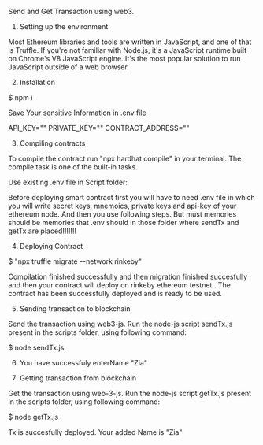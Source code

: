 Send and Get Transaction using web3.

1. Setting up the environment

Most Ethereum libraries and tools are written in JavaScript, and one of that is Truffle. If you're not familiar with Node.js, it's a JavaScript runtime built on Chrome's V8 JavaScript engine. It's the most popular solution to run JavaScript outside of a web browser.

2. Installation

$ npm i 

Save Your sensitive Information in .env file

API_KEY=""
PRIVATE_KEY=""
CONTRACT_ADDRESS=""

3. Compiling contracts

To compile the contract run "npx hardhat compile" in your terminal. The compile task is one of the built-in tasks.

Use existing .env file in Script folder:

Before deploying smart contract first you will have to need .env file in which  you will write secret keys, mnemoics, private keys and api-key of your ethereum node. And then you use following steps.
But must memories should be memories that .env should in those folder where sendTx and getTx are placed!!!!!!!

4. Deploying Contract

$ "npx truffle migrate --network rinkeby"

Compilation finished successfully and then migration finished succesfully and then your contract will deploy on rinkeby ethereum testnet .
The contract has been successfully deployed and is ready to be used.

5. Sending transaction to blockchain

Send the transaction using web3-js. Run the node-js script sendTx.js present in the scripts folder, using following command:

$ node sendTx.js 

6. You have successfuly enterName "Zia"

7. Getting transaction from blockchain

Get the transaction using web-3-js. Run the node-js script getTx.js present in the scripts folder, using following command:

$ node getTx.js 

Tx is succesfully deployed.
Your added Name is "Zia"

